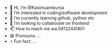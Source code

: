 - 👋 Hi, I’m @Kasimuambursa
- 👀 I’m interested in coding/software development
- 🌱 I’m currently learning github, python etc
- 💞️ I’m looking to collaborate on frontend
- 📫 How to reach me wa.08132441801
- 😄 Pronouns: ...
- ⚡ Fun fact: ...

<!---
Kasimuambursa/Kasimuambursa is a ✨ special ✨ repository because its `README.md` (this file) appears on your GitHub profile.
You can click the Preview link to take a look at your changes.
--->
